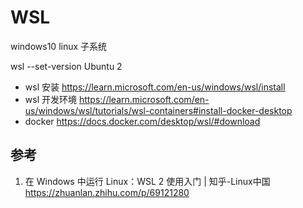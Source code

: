 # WSL 

windows10 linux 子系统


 wsl --set-version Ubuntu 2


- wsl 安装
https://learn.microsoft.com/en-us/windows/wsl/install
- wsl 开发环境
https://learn.microsoft.com/en-us/windows/wsl/tutorials/wsl-containers#install-docker-desktop
- docker
https://docs.docker.com/desktop/wsl/#download

## 参考
1. 在 Windows 中运行 Linux：WSL 2 使用入门 | 知乎-Linux中国
https://zhuanlan.zhihu.com/p/69121280